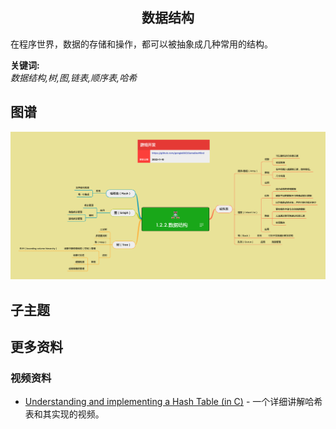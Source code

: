 <h2 align="center">数据结构</h2>
<p>
在程序世界，数据的存储和操作，都可以被抽象成几种常用的结构。
</p>

**关键词:**<br/>
*数据结构,树,图,链表,顺序表,哈希*

## 图谱
![图片加载中...](../exports/1.2.2.数据结构.png?raw=true)

## 子主题

## 更多资料
### 视频资料
* [Understanding and implementing a Hash Table (in C)](https://www.youtube.com/watch?v=2Ti5yvumFTU) - 一个详细讲解哈希表和其实现的视频。
